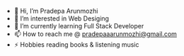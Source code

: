 - 👋 Hi, I’m Pradepa Arunmozhi
- 👀 I’m interested in Web Desiging
- 🌱 I’m currently learning Full Stack Developer
- 📫 How to reach me @ pradepaaarunmozhi@gmail.com
- ⚡ Hobbies reading books & listening music
<!---
Pradepa2106/Pradepa2106 is a ✨ special ✨ repository because its `README.md` (this file) appears on your GitHub profile.
You can click the Preview link to take a look at your changes.
--->
